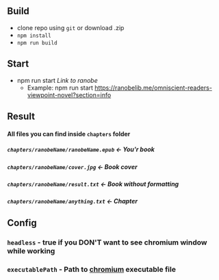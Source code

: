 ## Build
* clone repo using `git` or download .zip
* `npm install`
* `npm run build`

## Start
* npm run start *Link to ranobe*
  * Example: npm run start https://ranobelib.me/omniscient-readers-viewpoint-novel?section=info

## Result
#### All files you can find inside `chapters` folder
##### `chapters/ranobeName/ranobeName.epub` <- You'r book
##### `chapters/ranobeName/cover.jpg` <- Book cover 
##### `chapters/ranobeName/result.txt` <- Book without formatting 
##### `chapters/ranobeName/anything.txt` <- Chapter 


## Config
### `headless` - true if you DON'T want to see chromium window while working
### `executablePath` - Path to [chromium](https://download-chromium.appspot.com/) executable file